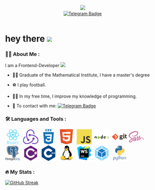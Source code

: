 
<div id="header" align="center">
  <img src="https://media.giphy.com/media/hvYgID7Os6JPje3AeE/giphy.gif" width="200"/>
  <div id="badges">
 <a href="https://t.me/anekaif">
    <img src="https://img.shields.io/badge/Telegram-black?style=for-the-badge&logo=telegram&logoColor=white" alt="Telegram Badge"/>
  </a>
</div>
 <img src="https://komarev.com/ghpvc/?username=Mikhail-Martynenko&style=flat-square&color=blueviolet" alt=""/>
</div>
<h1>
  hey there
  <img src="https://media.giphy.com/media/hvRJCLFzcasrR4ia7z/giphy.gif" width="40px"/>
</h1>

  ### :man_technologist: About Me :
  I am a Frontend-Developer <img src="https://media.giphy.com/media/WUlplcMpOCEmTGBtBW/giphy.gif" width="30">
  
- :technologist: Graduate of the Mathematical Institute, I have a master's degree

- :soccer: I play football.

- :surfing_man: In my free time, I improve my knowledge of programming.

- :speech_balloon: To contact with me: [![Telegram Badge](https://img.shields.io/badge/telegram-black?style=flat&logo=Telegram&logoColor=white)](https://t.me/anekaif)

### :hammer_and_wrench: Languages and Tools :
<div>
  <img src="https://github.com/devicons/devicon/blob/master/icons/react/react-original-wordmark.svg" title="React" alt="React" width="50" height="50"/>&nbsp;
  <img src="https://github.com/devicons/devicon/blob/master/icons/redux/redux-original.svg" title="Redux" alt="Redux " width="50" height="50"/>&nbsp;
  <img src="https://github.com/devicons/devicon/blob/master/icons/css3/css3-plain-wordmark.svg"  title="CSS3" alt="CSS" width="50" height="50"/>&nbsp;
  <img src="https://github.com/devicons/devicon/blob/master/icons/html5/html5-original.svg" title="HTML5" alt="HTML" width="50" height="50"/>&nbsp;
  <img src="https://github.com/devicons/devicon/blob/master/icons/javascript/javascript-original.svg" title="JavaScript" alt="JavaScript" width="50" height="50"/>&nbsp;
  <img src="https://github.com/devicons/devicon/blob/master/icons/nodejs/nodejs-original-wordmark.svg" title="NodeJS" alt="NodeJS" width="50" height="50"/>&nbsp;
  <img src="https://github.com/devicons/devicon/blob/master/icons/git/git-original-wordmark.svg" title="Git" **alt="Git" width="50" height="50"/>
  <img src="https://github.com/devicons/devicon/blob/master/icons/sass/sass-original.svg"  title="sass" alt="sass" width="50" height="50"/>&nbsp;
  <img src="https://github.com/devicons/devicon/blob/master/icons/postgresql/postgresql-original-wordmark.svg"  title="postgresql" alt="postgresql" width="50" height="50"/>&nbsp;
  <img src="https://github.com/devicons/devicon/blob/master/icons/csharp/csharp-plain.svg"  title="csharp" alt="csharp" width="50" height="50"/>&nbsp;
  <img src="https://github.com/devicons/devicon/blob/master/icons/cplusplus/cplusplus-plain.svg"  title="cplusplus" alt="cplusplus" width="50" height="50"/>&nbsp;
  <img src="https://github.com/devicons/devicon/blob/master/icons/linux/linux-original.svg"  title="linux" alt="linux" width="50" height="50"/>&nbsp;
  <img src="https://github.com/devicons/devicon/blob/master/icons/webstorm/webstorm-original.svg"  title="webstorm" alt="webstorm" width="50" height="50"/>&nbsp;
  <img src="https://github.com/devicons/devicon/blob/master/icons/webpack/webpack-original.svg"  title="webstorm" alt="webstorm" width="50" height="50"/>&nbsp;
  <img src="https://github.com/devicons/devicon/blob/master/icons/python/python-original-wordmark.svg"  title="webstorm" alt="webstorm" width="50" height="50"/>&nbsp;
</div>

### :fire: My Stats :
[![GitHub Streak](http://github-readme-streak-stats.herokuapp.com?user=Mikhail-Martynenko&theme=modern-lilac&hide_border=true&border_radius=5)](https://git.io/streak-stats)
